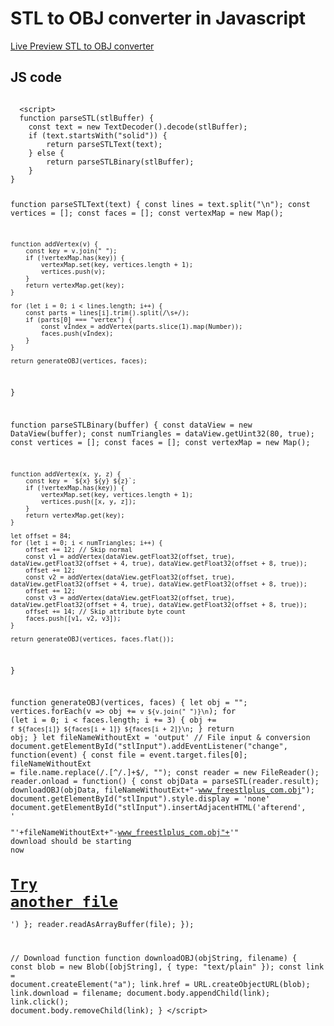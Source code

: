<h1>STL to OBJ converter in Javascript</h1>
<a href="https://www.freestlplus.com/p/free-stl-to-obj-converter.html">Live Preview STL to OBJ converter</a>
<h2>JS code</h2>
<pre><code>
  &lt;script&gt;
  function parseSTL(stlBuffer) {
    const text = new TextDecoder().decode(stlBuffer);
    if (text.startsWith("solid")) {
        return parseSTLText(text);
    } else {
        return parseSTLBinary(stlBuffer);
    }
}

function parseSTLText(text) {
    const lines = text.split("\n");
    const vertices = [];
    const faces = [];
    const vertexMap = new Map();
    
    function addVertex(v) {
        const key = v.join(" ");
        if (!vertexMap.has(key)) {
            vertexMap.set(key, vertices.length + 1);
            vertices.push(v);
        }
        return vertexMap.get(key);
    }

    for (let i = 0; i < lines.length; i++) {
        const parts = lines[i].trim().split(/\s+/);
        if (parts[0] === "vertex") {
            const vIndex = addVertex(parts.slice(1).map(Number));
            faces.push(vIndex);
        }
    }

    return generateOBJ(vertices, faces);
}

function parseSTLBinary(buffer) {
    const dataView = new DataView(buffer);
    const numTriangles = dataView.getUint32(80, true);
    const vertices = [];
    const faces = [];
    const vertexMap = new Map();

    function addVertex(x, y, z) {
        const key = `${x} ${y} ${z}`;
        if (!vertexMap.has(key)) {
            vertexMap.set(key, vertices.length + 1);
            vertices.push([x, y, z]);
        }
        return vertexMap.get(key);
    }

    let offset = 84;
    for (let i = 0; i < numTriangles; i++) {
        offset += 12; // Skip normal
        const v1 = addVertex(dataView.getFloat32(offset, true), dataView.getFloat32(offset + 4, true), dataView.getFloat32(offset + 8, true));
        offset += 12;
        const v2 = addVertex(dataView.getFloat32(offset, true), dataView.getFloat32(offset + 4, true), dataView.getFloat32(offset + 8, true));
        offset += 12;
        const v3 = addVertex(dataView.getFloat32(offset, true), dataView.getFloat32(offset + 4, true), dataView.getFloat32(offset + 8, true));
        offset += 14; // Skip attribute byte count
        faces.push([v1, v2, v3]);
    }

    return generateOBJ(vertices, faces.flat());
}

function generateOBJ(vertices, faces) {
    let obj = "";
    vertices.forEach(v => obj += `v ${v.join(" ")}\n`);
    for (let i = 0; i < faces.length; i += 3) {
        obj += `f ${faces[i]} ${faces[i + 1]} ${faces[i + 2]}\n`;
    }
    return obj;
}
let fileNameWithoutExt = 'output'
// File input & conversion
document.getElementById("stlInput").addEventListener("change", function(event) {
    const file = event.target.files[0];
    fileNameWithoutExt = file.name.replace(/\.[^/.]+$/, "");
    const reader = new FileReader();
    reader.onload = function() {
        const objData = parseSTL(reader.result);
        downloadOBJ(objData, fileNameWithoutExt+"-www_freestlplus_com.obj");
        document.getElementById("stlInput").style.display = 'none'
        document.getElementById("stlInput").insertAdjacentHTML('afterend', '<p id="message">"'+fileNameWithoutExt+"-www_freestlplus_com.obj"+'" download should be starting now</p><h1><a href="https://www.freestlplus.com/p/free-stl-to-obj-converter.html">Try another file</a></h1>')
    };
    reader.readAsArrayBuffer(file);
});

// Download function
function downloadOBJ(objString, filename) {
    const blob = new Blob([objString], { type: "text/plain" });
    const link = document.createElement("a");
    link.href = URL.createObjectURL(blob);
    link.download = filename;
    document.body.appendChild(link);
    link.click();
    document.body.removeChild(link);
}
  &lt;/script&gt;
</code></pre>
